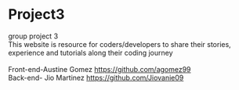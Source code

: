 # Project3
group project 3
<br>
This website is resource for coders/developers to share their stories, experience and tutorials along their coding journey
<br>
<br>
Front-end-Austine Gomez https://github.com/agomez99
<br>
Back-end- Jio Martinez https://github.com/Jiovanie09


